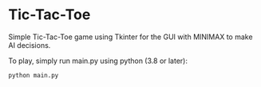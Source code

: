 # Tic-Tac-Toe
Simple Tic-Tac-Toe game using Tkinter for the GUI with MINIMAX to make AI decisions.

To play, simply run main.py using python (3.8 or later):
```
python main.py
```
